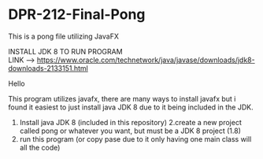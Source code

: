 # DPR-212-Final-Pong
This is a pong file utilizing JavaFX 

INSTALL JDK 8 TO RUN PROGRAM  
LINK --> https://www.oracle.com/technetwork/java/javase/downloads/jdk8-downloads-2133151.html


Hello 

This program utilizes javafx, there are many ways to install javafx but i found it easiest to just install java JDK 8 
due to it being included in the JDK.


1. Install java JDK 8 (included in this repository)
2.create a new project called pong or whatever you want, but must be a JDK 8 project (1.8)
3. run this program (or copy pase due to it only having one main class will all the code)
